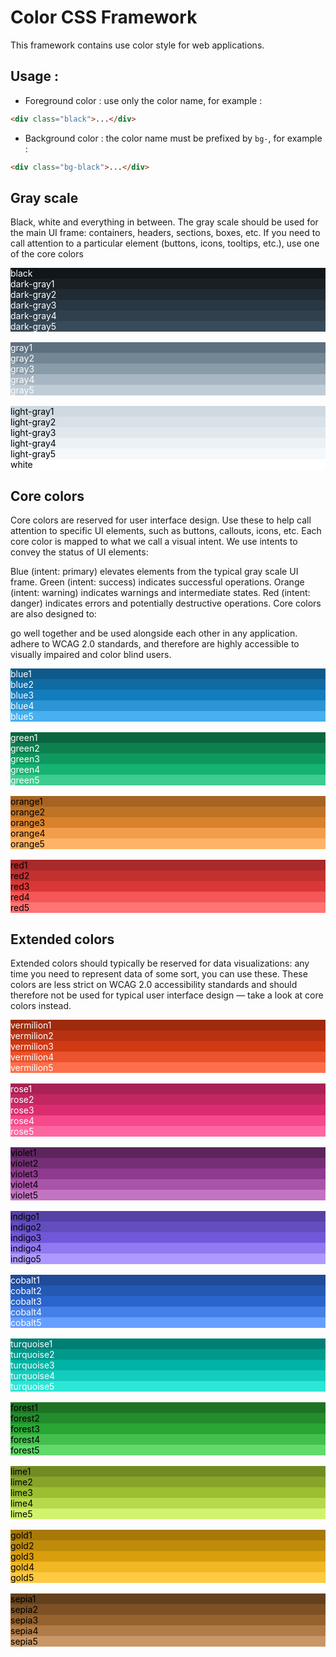 # Color CSS Framework 

This framework contains use color style for web applications.

## Usage : 

- Foreground color : use only the color name, for example : 

```html 
<div class="black">...</div>
```

- Background color : the color name must be prefixed by `bg-`, for example : 

```html 
<div class="bg-black">...</div>
```

## Gray scale
Black, white and everything in between. The gray scale should be used for the main UI frame: containers, headers, sections, boxes, etc. If you need to call attention to a particular element (buttons, icons, tooltips, etc.), use one of the core colors 

<section>

<!--dark -->

<div style="color: #FFFFFF; background-color: #10161a">black</div>

<div style="color: #FFFFFF; background-color: #182026">dark-gray1</div>

<div style="color: #FFFFFF; background-color: #202b33">dark-gray2</div>

<div style="color: #FFFFFF; background-color: #293742">dark-gray3</div>

<div style="color: #FFFFFF; background-color: #30404d">dark-gray4</div>

<div style="color: #FFFFFF; background-color: #394b59">dark-gray5</div>

<!--gray --><br>

<div style="color: #FFFFFF; background-color: #5c7080">gray1</div>

<div style="color: #FFFFFF; background-color: #738694">gray2</div>

<div style="color: #FFFFFF; background-color: #8a9ba8">gray3</div>

<div style="color: #FFFFFF; background-color: #a7b6c2">gray4</div>

<div style="color: #FFFFFF; background-color: #bfccd6">gray5</div>

<!--light --><br>

<div style="color: #000000; background-color: #ced9e0">light-gray1</div>

<div style="color: #000000; background-color: #d8e1e8">light-gray2</div>

<div style="color: #000000; background-color: #e1e8ed">light-gray3</div>

<div style="color: #000000; background-color: #ebf1f5">light-gray4</div>

<div style="color: #000000; background-color: #f5f8fa">light-gray5</div>

<div style="color: #000000; background-color: #FFFFFF">white</div>

</section>

## Core colors
Core colors are reserved for user interface design. Use these to help call attention to specific UI elements, such as buttons, callouts, icons, etc. Each core color is mapped to what we call a visual intent. We use intents to convey the status of UI elements:

Blue (intent: primary) elevates elements from the typical gray scale UI frame.
Green (intent: success) indicates successful operations.
Orange (intent: warning) indicates warnings and intermediate states.
Red (intent: danger) indicates errors and potentially destructive operations.
Core colors are also designed to:

go well together and be used alongside each other in any application.
adhere to WCAG 2.0 standards, and therefore are highly accessible to visually impaired and color blind users.

<section>

<!--blue -->

<div style="color: #FFFFFF; background-color: #0e5a8a">blue1</div>

<div style="color: #FFFFFF; background-color: #106ba3">blue2</div>

<div style="color: #FFFFFF; background-color: #137cbd">blue3</div>

<div style="color: #FFFFFF; background-color: #2b95d6">blue4</div>

<div style="color: #FFFFFF; background-color: #48aff0">blue5</div>

<!--green --><br>

<div style="color: #FFFFFF; background-color: #0a6640">green1</div>

<div style="color: #FFFFFF; background-color: #0d8050">green2</div>

<div style="color: #FFFFFF; background-color: #0f9960">green3</div>

<div style="color: #FFFFFF; background-color: #15b371">green4</div>

<div style="color: #FFFFFF; background-color: #3dcc91">green5</div>

<!--orange --><br>

<div style="color: #000000; background-color: #a66321">orange1</div>

<div style="color: #000000; background-color: #bf7326">orange2</div>

<div style="color: #000000; background-color: #d9822b">orange3</div>

<div style="color: #000000; background-color: #f29d49">orange4</div>

<div style="color: #000000; background-color: #ffb366">orange5</div>

<!--red --><br>

<div style="color: #000000; background-color: #a82a2a">red1</div>

<div style="color: #000000; background-color: #c23030">red2</div>

<div style="color: #000000; background-color: #db3737">red3</div>

<div style="color: #000000; background-color: #f55656">red4</div>

<div style="color: #000000; background-color: #ff7373">red5</div>

</section>

## Extended colors
Extended colors should typically be reserved for data visualizations: any time you need to represent data of some sort, you can use these. These colors are less strict on WCAG 2.0 accessibility standards and should therefore not be used for typical user interface design — take a look at core colors instead.

<section>

<!--vermilion -->

<div style="color: #FFFFFF; background-color: #9e2b0e">vermilion1</div>

<div style="color: #FFFFFF; background-color: #b83211">vermilion2</div>

<div style="color: #FFFFFF; background-color: #d13913">vermilion3</div>

<div style="color: #FFFFFF; background-color: #eb532d">vermilion4</div>

<div style="color: #FFFFFF; background-color: #ff6e4a">vermilion5</div>

<!--rose --><br>

<div style="color: #FFFFFF; background-color: #a82255">rose1</div>

<div style="color: #FFFFFF; background-color: #c22762">rose2</div>

<div style="color: #FFFFFF; background-color: #db2c6f">rose3</div>

<div style="color: #FFFFFF; background-color: #f5498b">rose4</div>

<div style="color: #FFFFFF; background-color: #ff66a1">rose5</div>

<!--violet --><br>

<div style="color: #000000; background-color: #5c255c">violet1</div>

<div style="color: #000000; background-color: #752f75">violet2</div>

<div style="color: #000000; background-color: #8f398f">violet3</div>

<div style="color: #000000; background-color: #a854a8">violet4</div>

<div style="color: #000000; background-color: #c274c2">violet5</div>

<!--indigo --><br>

<div style="color: #000000; background-color: #5642a6">indigo1</div>

<div style="color: #000000; background-color: #634dbf">indigo2</div>

<div style="color: #000000; background-color: #7157d9">indigo3</div>

<div style="color: #000000; background-color: #9179f2">indigo4</div>

<div style="color: #000000; background-color: #ad99ff">indigo5</div>

<!--cobalt --><br>

<div style="color: #FFFFFF; background-color: #1f4b99">cobalt1</div>

<div style="color: #FFFFFF; background-color: #2458b3">cobalt2</div>

<div style="color: #FFFFFF; background-color: #2965cc">cobalt3</div>

<div style="color: #FFFFFF; background-color: #4580e6">cobalt4</div>

<div style="color: #FFFFFF; background-color: #669eff">cobalt5</div>

<!--turquoise --><br>

<div style="color: #FFFFFF; background-color: #008075">turquoise1</div>

<div style="color: #FFFFFF; background-color: #00998c">turquoise2</div>

<div style="color: #FFFFFF; background-color: #00b3a4">turquoise3</div>

<div style="color: #FFFFFF; background-color: #14ccbd">turquoise4</div>

<div style="color: #FFFFFF; background-color: #2ee6d6">turquoise5</div>

<!--forest --><br>

<div style="color: #000000; background-color: #1d7324">forest1</div>

<div style="color: #000000; background-color: #238c2c">forest2</div>

<div style="color: #000000; background-color: #29a634">forest3</div>

<div style="color: #000000; background-color: #43bf4d">forest4</div>

<div style="color: #000000; background-color: #62d96b">forest5</div>

<!--lime --><br>

<div style="color: #000000; background-color: #728c23">lime1</div>

<div style="color: #000000; background-color: #87a629">lime2</div>

<div style="color: #000000; background-color: #9bbf30">lime3</div>

<div style="color: #000000; background-color: #b6d94c">lime4</div>

<div style="color: #000000; background-color: #d1f26d">lime5</div>

<!--gold --><br>

<div style="color: #000000; background-color: #a67908">gold1</div>

<div style="color: #000000; background-color: #bf8c0a">gold2</div>

<div style="color: #000000; background-color: #d99e0b">gold3</div>

<div style="color: #000000; background-color: #f2b824">gold4</div>

<div style="color: #000000; background-color: #ffc940">gold5</div>

<!--sepia --><br>

<div style="color: #000000; background-color: #63411e">sepia1</div>

<div style="color: #000000; background-color: #7d5125">sepia2</div>

<div style="color: #000000; background-color: #96622d">sepia3</div>

<div style="color: #000000; background-color: #b07b46">sepia4</div>

<div style="color: #000000; background-color: #c99765">sepia5</div>

</section>